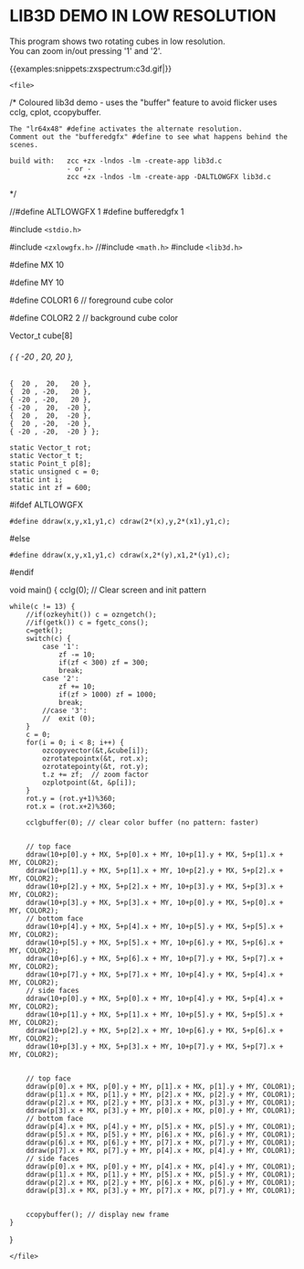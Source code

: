 # LIB3D DEMO IN LOW RESOLUTION

This program shows two rotating cubes in low resolution.   
You can zoom in/out pressing '1' and '2'.


{{examples:snippets:zxspectrum:c3d.gif|}}


`<file>`

/*
	Coloured lib3d demo - uses the "buffer" feature to avoid flicker
	uses cclg, cplot, ccopybuffer.

	The "lr64x48" #define activates the alternate resolution.
	Comment out the "bufferedgfx" #define to see what happens behind the scenes.

	build with:   zcc +zx -lndos -lm -create-app lib3d.c
	              - or -
	              zcc +zx -lndos -lm -create-app -DALTLOWGFX lib3d.c

*/

//#define ALTLOWGFX  1
#define bufferedgfx 1

#include `<stdio.h>`

#include `<zxlowgfx.h>`
//#include `<math.h>`
#include `<lib3d.h>`

#define MX	10

#define MY	10

#define COLOR1 6	// foreground cube color

#define COLOR2 2	// background cube color

Vector_t cube[8]
######  { { -20 ,  20,   20 },

	{  20 ,  20,   20 },
	{  20 , -20,   20 },
	{ -20 , -20,   20 },
	{ -20 ,  20,  -20 },
	{  20 ,  20,  -20 },
	{  20 , -20,  -20 },
	{ -20 , -20,  -20 } };

	static Vector_t rot;
	static Vector_t t;
	static Point_t p[8];
	static unsigned c = 0;
	static int i;
	static int zf = 600;

#ifdef ALTLOWGFX  

    #define ddraw(x,y,x1,y1,c) cdraw(2*(x),y,2*(x1),y1,c);
#else

    #define ddraw(x,y,x1,y1,c) cdraw(x,2*(y),x1,2*(y1),c);
#endif

void main()
{
	cclg(0);	// Clear screen and init pattern
	
	while(c != 13) {
		//if(ozkeyhit()) c = ozngetch();
		//if(getk()) c = fgetc_cons();
		c=getk();
		switch(c) {
			case '1':
				zf -= 10;
				if(zf < 300) zf = 300;
				break;
			case '2':
				zf += 10;
				if(zf > 1000) zf = 1000;
				break;
			//case '3':
			//	exit (0);
		}
		c = 0;
		for(i = 0; i < 8; i++) {
			ozcopyvector(&t,&cube[i]);
			ozrotatepointx(&t, rot.x);
			ozrotatepointy(&t, rot.y);
			t.z += zf;  // zoom factor
			ozplotpoint(&t, &p[i]);
		}
		rot.y = (rot.y+1)%360;
		rot.x = (rot.x+2)%360;
		
		cclgbuffer(0); // clear color buffer (no pattern: faster)


		// top face
		ddraw(10+p[0].y + MX, 5+p[0].x + MY, 10+p[1].y + MX, 5+p[1].x + MY, COLOR2);
		ddraw(10+p[1].y + MX, 5+p[1].x + MY, 10+p[2].y + MX, 5+p[2].x + MY, COLOR2);
		ddraw(10+p[2].y + MX, 5+p[2].x + MY, 10+p[3].y + MX, 5+p[3].x + MY, COLOR2);
		ddraw(10+p[3].y + MX, 5+p[3].x + MY, 10+p[0].y + MX, 5+p[0].x + MY, COLOR2);
		// bottom face
		ddraw(10+p[4].y + MX, 5+p[4].x + MY, 10+p[5].y + MX, 5+p[5].x + MY, COLOR2);
		ddraw(10+p[5].y + MX, 5+p[5].x + MY, 10+p[6].y + MX, 5+p[6].x + MY, COLOR2);
		ddraw(10+p[6].y + MX, 5+p[6].x + MY, 10+p[7].y + MX, 5+p[7].x + MY, COLOR2);
		ddraw(10+p[7].y + MX, 5+p[7].x + MY, 10+p[4].y + MX, 5+p[4].x + MY, COLOR2);
		// side faces
		ddraw(10+p[0].y + MX, 5+p[0].x + MY, 10+p[4].y + MX, 5+p[4].x + MY, COLOR2);
		ddraw(10+p[1].y + MX, 5+p[1].x + MY, 10+p[5].y + MX, 5+p[5].x + MY, COLOR2);
		ddraw(10+p[2].y + MX, 5+p[2].x + MY, 10+p[6].y + MX, 5+p[6].x + MY, COLOR2);
		ddraw(10+p[3].y + MX, 5+p[3].x + MY, 10+p[7].y + MX, 5+p[7].x + MY, COLOR2);


		// top face
		ddraw(p[0].x + MX, p[0].y + MY, p[1].x + MX, p[1].y + MY, COLOR1);
		ddraw(p[1].x + MX, p[1].y + MY, p[2].x + MX, p[2].y + MY, COLOR1);
		ddraw(p[2].x + MX, p[2].y + MY, p[3].x + MX, p[3].y + MY, COLOR1);
		ddraw(p[3].x + MX, p[3].y + MY, p[0].x + MX, p[0].y + MY, COLOR1);
		// bottom face
		ddraw(p[4].x + MX, p[4].y + MY, p[5].x + MX, p[5].y + MY, COLOR1);
		ddraw(p[5].x + MX, p[5].y + MY, p[6].x + MX, p[6].y + MY, COLOR1);
		ddraw(p[6].x + MX, p[6].y + MY, p[7].x + MX, p[7].y + MY, COLOR1);
		ddraw(p[7].x + MX, p[7].y + MY, p[4].x + MX, p[4].y + MY, COLOR1);
		// side faces
		ddraw(p[0].x + MX, p[0].y + MY, p[4].x + MX, p[4].y + MY, COLOR1);
		ddraw(p[1].x + MX, p[1].y + MY, p[5].x + MX, p[5].y + MY, COLOR1);
		ddraw(p[2].x + MX, p[2].y + MY, p[6].x + MX, p[6].y + MY, COLOR1);
		ddraw(p[3].x + MX, p[3].y + MY, p[7].x + MX, p[7].y + MY, COLOR1);


		ccopybuffer(); // display new frame
	}
	
}

`</file>`

